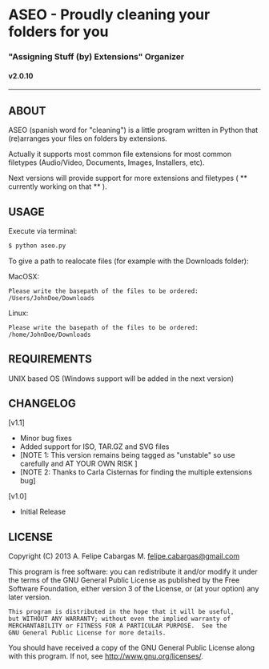 # ASEO - Proudly cleaning your folders for you
### "Assigning Stuff (by) Extensions" Organizer
#### v2.0.10     
___                              

ABOUT
-----

ASEO (spanish word for "cleaning") is a little program written in Python that (re)arranges your files on folders by extensions.

Actually it supports most common file extensions for most common filetypes (Audio/Video, Documents, Images, Installers, etc).

Next versions will provide support for more extensions and filetypes ( ** currently working on that ** ).

USAGE
-----

Execute via terminal: 

```bash
$ python aseo.py
```

To give a path to realocate files (for example with the Downloads folder):

MacOSX:

```
Please write the basepath of the files to be ordered: /Users/JohnDoe/Downloads
````

Linux:

```
Please write the basepath of the files to be ordered: /home/JohnDoe/Downloads
````

REQUIREMENTS
------------

UNIX based OS (Windows support will be added in the next version)

CHANGELOG
---------

[v1.1]

  - Minor bug fixes
  - Added support for ISO, TAR.GZ and SVG files
  - [NOTE 1: This version remains being tagged as "unstable" so use carefully and AT YOUR OWN RISK ]
  - [NOTE 2: Thanks to Carla Cisternas for finding the multiple extensions bug]

[v1.0] 

  - Initial Release

LICENSE
-------

Copyright (C) 2013  A. Felipe Cabargas M. <felipe.cabargas@gmail.com>

   This program is free software: you can redistribute it and/or modify
   it under the terms of the GNU General Public License as published by
   the Free Software Foundation, either version 3 of the License, or
   (at your option) any later version.

    This program is distributed in the hope that it will be useful,
    but WITHOUT ANY WARRANTY; without even the implied warranty of
    MERCHANTABILITY or FITNESS FOR A PARTICULAR PURPOSE.  See the
    GNU General Public License for more details.

   You should have received a copy of the GNU General Public License
   along with this program.  If not, see <http://www.gnu.org/licenses/>.